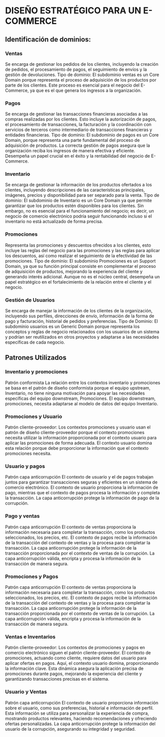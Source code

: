 # DISEÑO ESTRATÉGICO PARA UN E-COMMERCE
## Identificación de dominios:
### Ventas
Se encarga de gestionar los pedidos de los clientes, incluyendo la creación de pedidos, el procesamiento de pagos, el seguimiento de envíos y la gestión de devoluciones.
Tipo de dominio: El subdominio ventas es un Core Domain porque representa el proceso de adquisición de los productos por parte de los clientes. Este proceso es esencial para el negocio del E-Commerce, ya que es el que genera los ingresos a la organización.
### Pagos
Se encarga de gestionar las transacciones financieras asociadas a las compras realizadas por los clientes. Esto incluye la autorización de pagos, el procesamiento de transacciones, la facturación y la coordinación con servicios de terceros como intermediario de transacciones financieras y entidades financieras.
Tipo de dominio: El subdominio de pagos es un Core Domain, porque representa una parte fundamental del proceso de adquisición de productos. La correcta gestión de pagos asegura que la organización reciba los ingresos de manera efectiva y eficiente. Desempeña un papel crucial en el éxito y la rentabilidad del negocio de E-Commerce.
### Inventario
Se encarga de gestionar la información de los productos ofertados a los clientes, incluyendo descripciones de las características principales, imágenes, precios y disponibilidad para ser separado para la venta.
Tipo de dominio: El subdominio de Inventario es un Core Domain ya que permite garantizar que los productos estén disponibles para los clientes. Sin embargo, no es esencial para el funcionamiento del negocio; es decir, un negocio de comercio electrónico podría seguir funcionando incluso si el inventario no está actualizado de forma precisa.
### Promociones
Representa las promociones y descuentos ofrecidos a los clientes, esto incluye las reglas del negocio para las promociones y las reglas para aplicar los descuentos, así como realizar el seguimiento de la efectividad de las promociones.
Tipo de dominio: El subdominio Promociones es un Support Domain, ya que su función principal consiste en complementar el proceso de adquisición de productos, mejorando la experiencia del cliente y generando interés adicional. Aunque no es el núcleo central, desempeña un papel estratégico en el fortalecimiento de la relación entre el cliente y el negocio.

### Gestión de Usuarios
Se encarga de manejar la información de los clientes de la organización, incluyendo sus perfiles, direcciones de envío, información de la forma de pago y facturación, historial de pedidos y preferencias.
Tipo de Dominio:  El subdominio usuarios es un Generic Domain porque representa los conceptos y reglas de negocio relacionados con los usuarios de un sistema y podrían ser reutilizados en otros proyectos y adaptarse a las necesidades específicas de cada negocio.
## Patrones Utilizados
### Inventario y promociones
Patrón conformista
La relación entre los contextos inventario y promociones se basa en el patrón de diseño conformista porque el equipo upstream, Inventario, no tiene ninguna motivación para apoyar las necesidades específicas del equipo downstream, Promociones. El equipo downstream, promociones, necesita adaptarse al modelo de datos del equipo Inventario.
### Promociones y Usuario
Patrón cliente-proveedor:
Los contextos promociones y usuario usan el patrón de diseño cliente-proveedor porque el contexto promociones necesita utilizar la información proporcionada por el contexto usuario para aplicar las promociones de forma adecuada. El contexto usuario domina esta relación porque debe proporcionar la información que el contexto promociones necesita.
### Usuario y pagos
Patrón capa anticorrupción
El contexto de usuario y el de pagos trabajan juntos para garantizar transacciones seguras y eficientes en un sistema de comercio electrónico. El contexto de usuario proporciona la información de pago, mientras que el contexto de pagos procesa la información y completa la transacción. La capa anticorrupción protege la información de pago de la corrupción.
### Pago y ventas
Patrón capa anticorrupción
El contexto de ventas proporciona la información necesaria para completar la transacción, como los productos seleccionados, los precios, etc. El contexto de pagos recibe la información de la transacción del contexto de ventas y la procesa para completar la transacción. La capa anticorrupción protege la información de la transacción proporcionada por el contexto de ventas de la corrupción. La capa anticorrupción válida, encripta y procesa la información de la transacción de manera segura.
### Promociones y Pagos
Patrón capa anticorrupción
El contexto de ventas proporciona la información necesaria para completar la transacción, como los productos seleccionados, los precios, etc. El contexto de pagos recibe la información de la transacción del contexto de ventas y la procesa para completar la transacción. La capa anticorrupción protege la información de la transacción proporcionada por el contexto de ventas de la corrupción. La capa anticorrupción válida, encripta y procesa la información de la transacción de manera segura.
### Ventas e Inventarios
Patrón cliente-proveedor:
Los contextos de promociones y pagos en comercio electrónico siguen el patrón cliente-proveedor. El contexto de promociones, actuando como cliente, requiere datos del usuario para aplicar ofertas en pagos. Aquí, el contexto usuario domina, proporcionando la información clave. Esta dinámica asegura la aplicación precisa de promociones durante pagos, mejorando la experiencia del cliente y garantizando transacciones precisas en el sistema.
### Usuario y Ventas
Patrón capa anticorrupción
El contexto de usuario proporciona información sobre el usuario, como sus preferencias, historial e información de perfil. Esta información se utiliza para personalizar la experiencia de compra, mostrando productos relevantes, haciendo recomendaciones y ofreciendo ofertas personalizadas. La capa anticorrupción protege la información del usuario de la corrupción, asegurando su integridad y seguridad.